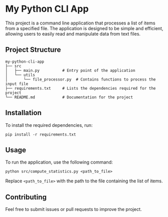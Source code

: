 # My Python CLI App

This project is a command line application that processes a list of items from a specified file. The application is designed to be simple and efficient, allowing users to easily read and manipulate data from text files.

## Project Structure

```
my-python-cli-app
├── src
│   ├── main.py          # Entry point of the application
│   └── utils
│       └── file_processor.py  # Contains functions to process the input file
├── requirements.txt     # Lists the dependencies required for the project
└── README.md            # Documentation for the project
```

## Installation

To install the required dependencies, run:

```
pip install -r requirements.txt
```

## Usage

To run the application, use the following command:

```
python src/compute_statistics.py <path_to_file>
```

Replace `<path_to_file>` with the path to the file containing the list of items.

## Contributing

Feel free to submit issues or pull requests to improve the project.